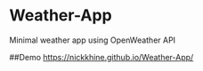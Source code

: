 # Weather-App
Minimal weather app using OpenWeather API

##Demo
https://nickkhine.github.io/Weather-App/
